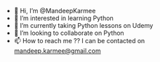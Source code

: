 - 👋 Hi, I’m @MandeepKarmee
- 👀 I’m interested in learning Python
- 🌱 I’m currently taking Python lessons on Udemy
- 💞️ I’m looking to collaborate on Python
- 📫 How to reach me ?? I can be contacted on mandeep.karmee@gmail.com

<!---
MandeepKarmee/MandeepKarmee is a ✨ special ✨ repository because its `README.md` (this file) appears on your GitHub profile.
You can click the Preview link to take a look at your changes.
--->
